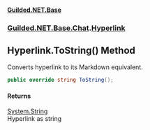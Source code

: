 #### [Guilded.NET.Base](Guilded_NET_Base.md 'Guilded.NET.Base')
### [Guilded.NET.Base.Chat](Guilded_NET_Base.md#Guilded_NET_Base_Chat 'Guilded.NET.Base.Chat').[Hyperlink](Hyperlink.md 'Guilded.NET.Base.Chat.Hyperlink')
## Hyperlink.ToString() Method
Converts hyperlink to its Markdown equivalent.  
```csharp
public override string ToString();
```
#### Returns
[System.String](https://docs.microsoft.com/en-us/dotnet/api/System.String 'System.String')  
Hyperlink as string
